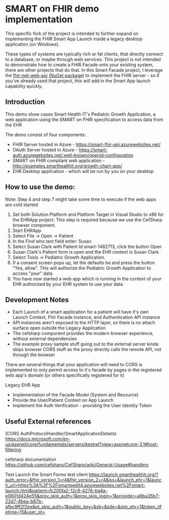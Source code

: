 # SMART on FHIR demo implementation
This specific fork of the project is intended to further expand on implementing the FHIR Smart App Launch inside a legacy desktop application (on Windows).

These types of systems are typically rich or fat clients, that directly connect to a database, or maybe through web services.
This project is not intended to demonstrate how to create a FHIR Facade onto your existing system, there are other projects that do that.
In this Smart Facade project, I leverage the [fhir-net-web-api](https://github.com/brianpos/fhir-net-web-api/tree/master-r4) [(NuGet package)](https://www.nuget.org/packages/brianpos.Fhir.R4.WebApi.Support) 
to implement the FHIR server - so if you've already used that project, this will add in the Smart App launch capability quickly.

## Introduction
This demo show cases Smart Health IT's Pediatric Growth Application, a web application using the SMART on FHIR specification to access data from the EHR

The demo consist of four components:
* FHIR Server hosted in Azure - https://smart-fhir-api.azurewebsites.net/
* OAuth Server hosted in Azure - https://smart-auth.azurewebsites.net/.well-known/openid-configuration
* SMART on FHIR compliant web application - http://examples.smarthealthit.org/growth-chart-app/
* EHR Desktop application - which will be run by you on your desktop

## How to use the demo:

Note: Step 4 and step 7 might take some time to execute if the web apps are cold started

1. Set both Solution Platform and Platform Target in Visual Studio to x86 for the EHRApp project. This step is required because we use the CefSharp browser component.
2. Start EHRApp
3. Select File -> Open -> Patient
4. In the Find who text field enter: Susan
5. Select Susan Clark with Patient Id smart-1482713, click the button Open
6. Susan Clark's Patient form is open and the EHR context is Susan Clark
7. Select Tools -> Pediatric Growth Application.
8. If a consent screen pops up, let the defaults be and press the button "Yes, allow". This will authorize the Pediatric Growth Application to access "your" data
9. You have now started a web app which is running in the context of your EHR authorized by your EHR system to use your data


## Development Notes

* Each Launch of a smart application for a patient will have it's own Launch Context, Fhir Facade instance, and Authentication API instance
* API instances aren't exposed to the HTTP layer, so there is no attach surface open outside the Legacy Application
* The cefsharp component provides the modern browser experience, without external dependencies
* The example proxy sample stuff going out to the external server kinda skips browser CORS stuff
  as the proxy directly calls the remote API, not through the browser

There are several things that your application will need to 
CORS is implemented to only permit access to it's facade by pages in the registered web app's domain (or others specifically registered for it)

Legacy EHR App
* Implementation of the Facade Model (System and Resource)
* Provide the User/Patient Context on App Launch
* Implement the Auth Verification - providing the User Identity Token

## Useful External references 

(CORS AuthProtocolHandler/SmartApplicationDetails) https://docs.microsoft.com/en-us/aspnet/core/fundamentals/servers/kestrel?view=aspnetcore-3.1#host-filtering

cefsharp documentation
https://github.com/cefsharp/CefSharp/wiki/General-Usage#handlers

Test Launch the Smart Forms test client
https://launch.smarthealthit.org/?auth_error=&fhir_version_1=r4&fhir_version_2=r4&iss=&launch_ehr=1&launch_url=https%3A%2F%2Fsmartqedit4.azurewebsites.net%2Fsmart-launch.html&patient=fc200fa2-12c9-4276-ba4a-e0601d424e55&prov_skip_auth=1&prov_skip_login=1&provider=a6ba35b7-22d7-4bea-b87b-afbc9ff2f2ee&pt_skip_auth=1&public_key=&sb=&sde=&sim_ehr=1&token_lifetime=15&user_pt=
